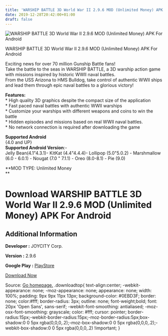 ```yaml
---
title: 'WARSHIP BATTLE 3D World War II 2.9.6 MOD (Unlimited Money) APK For Android'
date: 2019-12-28T20:42:00+01:00
draft: false
---
```


![WARSHIP BATTLE 3D World War II 2.9.6 MOD (Unlimited Money) APK For Android](https://i1.wp.com/apkhome.net/wp-content/uploads/2019/12/WARSHIP-BATTLE-3D-World-War-II-2.9.6-MOD-Unlimited-Money.png "WARSHIP BATTLE 3D World War II 2.9.6 MOD (Unlimited Money) APK For Android")

  

WARSHIP BATTLE 3D World War II 2.9.6 MOD (Unlimited Money) APK For Android

Exciting news for over 70 million Gunship Battle fans!  
Take the battle to the seas in WARSHIP BATTLE, a 3D warship action game with missions inspired by historic WWII naval battles.  
From the USS Arizona to HMS Bulldog, take control of authentic WWII ships and lead them through epic naval battles to a glorious victory!

**Features:**  
\* High quality 3D graphics despite the compact size of the application  
\* Fast paced naval battles with authentic WWII warships  
\* Customize your warships with different weapons and coins to win the battle  
\* Hidden episodes and missions based on real WWII naval battles.  
\* No network connection is required after downloading the game

**Supported Android**  
{4.0 and UP}  
**Supported Android Version**:-  
Jelly Bean(4.1"4.3.1)- KitKat (4.4"4.4.4)- Lollipop (5.0"5.0.2) - Marshmallow (6.0 - 6.0.1) - Nougat (7.0 " 7.1.1) - Oreo (8.0-8.1) - Pie (9.0)

**MOD TYPE: Unlimited Money  
**

Download WARSHIP BATTLE 3D World War II 2.9.6 MOD (Unlimited Money) APK For Android
===================================================================================

Additional Information
----------------------

**Developer :** JOYCITY Corp.

**Version :** 2.9.6

**Google Play :** [PlayStore](https://play.google.com/store/apps/details?id=com.joycity.warshipbattle)

  

[Download Now](https://store4app.co/post/warship-battle-3d-world-war-ii-2-9-6-mod-unlimited-money-apk-for-android_1577561021)

  
Source: [Go homepage.](https://store4app.co/post/warship-battle-3d-world-war-ii-2-9-6-mod-unlimited-money-apk-for-android_1577561021) .downloadtop{ text-align:center; -webkit-appearance: none; -moz-appearance: none; appearance: none; width: 100%; padding: 9px 9px 11px 13px; background-color: #0EBD3F; border: none; color:#fff; border-radius: 3px; outline: none; font-weight;bold; font: 20px 'Open Sans', sans-serif; -webkit-font-smoothing: antialiased; -moz-osx-font-smoothing: grayscale; color: #fff; cursor: pointer; border-radius:15px;-webkit-border-radius:15px;-moz-border-radius:5px;box-shadow:0 0 5px rgba(0,0,0,.2);-moz-box-shadow:0 0 5px rgba(0,0,0,.2);-webkit-box-shadow:0 0 5px rgba(0,0,0,.2) !important; }